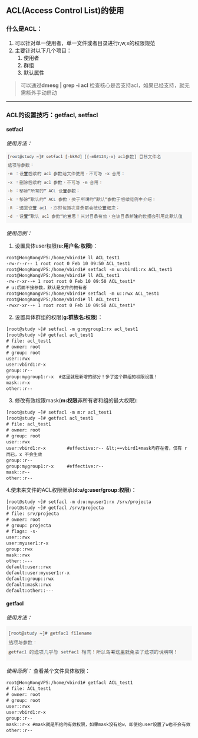 ## ACL(Access Control List)的使用
### 什么是ACL：
1. 可以针对单一使用者，单一文件或者目录进行r,w,x的权限规范
2. 主要针对以下几个项目：
    1. 使用者
    2. 群组
    3. 默认属性

> 可以通过**dmesg | grep -i acl** 检查核心是否支持acl，如果已经支持，就无需额外手动启动
----
### ACL的设置技巧：getfacl, setfacl 
#### setfacl
*使用方法：*

![0](/img/15Chapter/Capture18.PNG)

*使用范例：*
1. 设置具体user权限(**u:用户名:权限**)：
```Shell
root@HongKongVPS:/home/vbird1# ll ACL_test1 
-rw-r--r-- 1 root root 0 Feb 10 09:50 ACL_test1
root@HongKongVPS:/home/vbird1# setfacl -m u:vbird1:rx ACL_test1 
root@HongKongVPS:/home/vbird1# ll ACL_test1 
-rw-r-xr--+ 1 root root 0 Feb 10 09:50 ACL_test1*
# u:后面不接参数，默认是文件的拥有者
root@HongKongVPS:/home/vbird1# setfacl -m u::rwx ACL_test1 
root@HongKongVPS:/home/vbird1# ll ACL_test1 
-rwxr-xr--+ 1 root root 0 Feb 10 09:50 ACL_test1*
```

2. 设置具体群组的权限(**g:群族名:权限**)：
```Shell
[root@study ~]# setfacl -m g:mygroup1:rx acl_test1
[root@study ~]# getfacl acl_test1
# file: acl_test1
# owner: root
# group: root
user::rwx
user:vbird1:r-x
group::r--
group:mygroup1:r-x  #这里就是新增的部分！多了这个群组的权限设置！
mask::r-x
other::r--
```
3. 修改有效权限mask(**m:权限**非所有者和组的最大权限):
```Shell
[root@study ~]# setfacl -m m:r acl_test1
[root@study ~]# getfacl acl_test1
# file: acl_test1
# owner: root
# group: root
user::rwx
user:vbird1:r-x        #effective:r-- &lt;==vbird1+mask均存在者，仅有 r 而已，x 不会生效
group::r--
group:mygroup1:r-x     #effective:r--
mask::r--
other::r--
```

4.使未来文件的ACL权限继承(**d:u/g:user/group:权限**)：
```Shell
[root@study ~]# setfacl -m d:u:myuser1:rx /srv/projecta
[root@study ~]# getfacl /srv/projecta
# file: srv/projecta
# owner: root
# group: projecta
# flags: -s-
user::rwx
user:myuser1:r-x
group::rwx
mask::rwx
other::---
default:user::rwx
default:user:myuser1:r-x
default:group::rwx
default:mask::rwx
default:other::---
```
#### getfacl
*使用方法：*

![0](/img/15Chapter/Capture19.PNG)

*使用范例：*
查看某个文件具体权限：
```Shell
root@HongKongVPS:/home/vbird1# getfacl ACL_test1 
# file: ACL_test1
# owner: root
# group: root
user::rwx
user:vbird1:r-x
group::r--
mask::r-x #mask就是所给的有效权限，如果mask没有给w，即使给user设置了w也不会有效
other::r--
```



